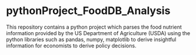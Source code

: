 # pythonProject_FoodDB_Analysis
This repository contains a python project which parses the food nutrient information provided by the US Department of Agriculture (USDA) using the python libraries such as pandas, numpy, matplotlib to derive insightful information for economists to derive policy decisions.
